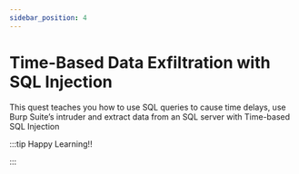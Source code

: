 ```yaml
---
sidebar_position: 4
---
```


# Time-Based Data Exfiltration with SQL Injection

This quest teaches you how to use SQL queries to cause time delays, use Burp Suite’s intruder and extract data from an SQL server with Time-based SQL Injection

:::tip Happy Learning!!

<QuestButton text="Go To Quest" link="https://app.stackup.dev/quest_page/time-based-data-exfiltration-with-sql-injection" />

:::
